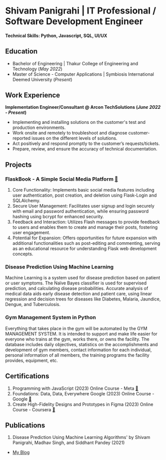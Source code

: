 # Shivam Panigrahi | IT Professional / Software Development Engineer

#### Technical Skills: Python, Javascript, SQL, UI/UX

## Education
- Bachelor of Engineering | Thakur College of Engineering and Technology (_May 2022_)								       		
- Master of Science - Computer Applications	| Symbiosis International Deemed University (_Present_)

## Work Experience
**Implementation Engineer/Consultant @ Arcon TechSolutions (_June 2022 - Present_)**
- Implementing and installing solutions on the customer's test and production environments.
- Work onsite and remotely to troubleshoot and diagnose customer-reported issues on the different levels of solutions.
- Act positively and respond promptly to the customer’s requests/tickets.
- Prepare, review, and ensure the accuracy of technical documentation.

## Projects
### FlaskBook - A Simple Social Media Platform [🔗](https://github.com/shivam821/FlaskBook---A-Simple-Social-Media-Platform)

1. Core Functionality: Implements basic social media features including user authentication, post creation, and deletion using Flask-Login and SQLAlchemy.
2. Secure User Management: Facilitates user signup and login securely with email and password authentication, while ensuring password hashing using bcrypt for enhanced security.
3. Feedback and Interaction: Utilizes Flash messages to provide feedback to users and enables them to create and manage their posts, fostering user engagement.
4. Potential for Expansion: Offers opportunities for future expansion with additional functionalities such as post-editing and commenting, serving as an educational resource for understanding Flask web development concepts.

### Disease Prediction Using Machine Learning

Machine Learning is a system used for disease prediction based on patient or user symptoms. The Naïve Bayes classifier is used for supervised prediction, and calculating disease probabilities. Accurate analysis of medical data aids early disease detection and patient care, using linear regression and decision trees for diseases like Diabetes, Malaria, Jaundice, Dengue, and Tuberculosis.

### Gym Management System in Python

Everything that takes place in the gym will be automated by the GYM MANAGEMENT SYSTEM. It is intended to support and make life easier for everyone who trains at the gym, works there, or owns the facility. The database includes daily objectives, statistics on the accomplishments and development of gym members, contact information for each individual, personal information of all members, the training programs the facility provides, equipment, etc. 

## Certifications
1. Programming with JavaScript (2023) Online Course - Meta [🔗](https://coursera.org/share/63c15f3b5306ec64b756e597bc0e2d58)
2. Foundations: Data, Data, Everywhere Google (2023) Online Course - Google [🔗](https://www.coursera.org/account/accomplishments/certificate/P8RFSNPJCFTX)
3. Create High-Fidelity Designs and Prototypes in Figma (2023) Online Course - Coursera [🔗](https://coursera.org/share/e773683af80f9d917476c348707747a7)

## Publications
1. Disease Prediction Using Machine Learning Algorithms' by Shivam Panigrahi, Madhav Singh, and Siddhant Pandey (2021)

- [My Blog](https://medium.com/@panigrahishivam821)
